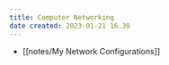 ```yaml
---
title: Computer Networking
date created: 2023-01-21 16.30
---
```


* [[notes/My Network Configurations]]
